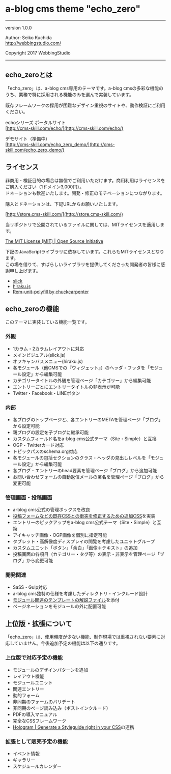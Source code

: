 a-blog cms theme "echo_zero"
====================================

- - - - - - - - - - - - - - - - - - -

version 1.0.0

Author: Seiko Kuchida  
http://webbingstudio.com/

Copyright 2017 WebbingStudio

- - - - - - - - - - - - - - - - - - -

## echo_zeroとは

「echo_zero」は、a-blog cms専用のテーマです。a-blog cmsの多彩な機能のうち、業務で特に採用される機能のみを選んで実装しています。

既存フレームワークの採用が困難なデザイン重視のサイトや、動作検証にご利用ください。

echoシリーズ ポータルサイト  
[http://cms-skill.com/echo/](http://cms-skill.com/echo/)

デモサイト（準備中）  
[http://cms-skill.com/echo_zero_demo/](http://cms-skill.com/echo_zero_demo/)

## ライセンス

非商用・検証目的の場合は無償でご利用いただけます。商用利用はライセンスをご購入ください（1ドメイン3,000円）。  
ドネーションも歓迎いたします。開発・修正のモチベーションにつながります。

購入とドネーションは、下記URLからお願いいたします。

[http://store.cms-skill.com/](http://store.cms-skill.com/)

当リポジトリで公開されているファイルに関しては、MITライセンスを適用します。

[The MIT License (MIT) | Open Source Initiative](https://opensource.org/licenses/MIT)

下記のJavaScriptライブラリに依存しています。これらもMITライセンスとなります。  
この場を借りて、すばらしいライブラリを提供してくださった開発者の皆様に感謝申し上げます。

- [slick](http://kenwheeler.github.io/slick/)
- [hiraku.js](https://appleple.github.io/hiraku/)
- [Rem-unit-polyfill by chuckcarpenter](http://chuckcarpenter.github.io/REM-unit-polyfill/)

## echo_zeroの機能

このテーマに実装している機能一覧です。

### 外観

- 1カラム・2カラムレイアウトに対応
- メインビジュアル(slick.js)
- オフキャンバスメニュー(hiraku.js)
- 各モジュール（他CMSでの『ウィジェット』）のヘッダ・フッタを「モジュール設定」から編集可能
- カテゴリータイトルの外観を管理ページ「カテゴリー」から編集可能
- エントリーごとにエントリータイトルの非表示が可能
- Twitter・Facebook・LINEボタン

### 内部

- 各ブログのトップページと、各エントリーのMETAを管理ページ「ブログ」から設定可能
- 親ブログの設定を子ブログに継承可能
- カスタムフィールド名をa-blog cms公式テーマ（Site・Simple）と互換
- OGP・Twitterカード対応
- トピックパスのschema.org対応
- 各モジュールの包括セクションのクラス・ヘッダの見出しレベルを「モジュール設定」から編集可能
- 各ブログ・エントリーのhead要素を管理ページ「ブログ」から追加可能
- お問い合わせフォームの自動返信メールの署名を管理ページ「ブログ」から変更可能

### 管理画面・投稿画面

- a-blog cms公式の管理ボックスを改良
- [投稿フォームなどの既存CSSとの衝突を修正するための追加CSS](https://gist.github.com/webbingstudio/ca0561a8881d694715165dd66ff848f3)を実装
- エントリーのピックアップをa-blog cms公式テーマ（Site・Simple）と互換
- アイキャッチ画像・OGP画像を個別に指定可能
- タブレット・高解像度ディスプレイの閲覧を考慮したユニットグループ
- カスタムユニット「ボタン」「余白」「画像＋テキスト」の追加
- 投稿画面の各項目（カテゴリー・タグ等）の表示・非表示を管理ページ「ブログ」から変更可能

### 開発関連

- SaSS・Gulp対応
- a-blog cms独特の仕様を考慮したディレクトリ・インクルード設計
- [モジュール関連のテンプレートの解説ファイル](https://github.com/webbingstudio/acms_theme_echo_zero/blob/49f0b76e9bac253220ab6eaaa5ed69b67fd3e653/dist/themes/echo_zero/include/readme.md)を添付
- ページネーションをモジュールの外に配置可能

## 上位版・拡張について

「echo_zero」は、使用頻度が少ない機能、制作現場では重視されない要素に対応していません。今後追加予定の機能は以下の通りです。

### 上位版で対応予定の機能

- モジュールのデザインパターンを追加
- レイアウト機能
- モジュールユニット
- 関連エントリー
- 動的フォーム
- 非同期のフォームのバリデート
- 非同期のページ読み込み（ポストインクルード）
- PDFの導入マニュアル
- 完全なCSSフレームワーク
- [Hologram | Generate a Styleguide right in your CSS](https://trulia.github.io/hologram/)の連携

### 拡張として販売予定の機能

- イベント情報
- ギャラリー
- スケジュールカレンダー
